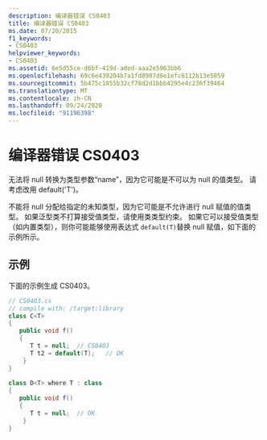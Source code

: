 ```yaml
---
description: 编译器错误 CS0403
title: 编译器错误 CS0403
ms.date: 07/20/2015
f1_keywords:
- CS0403
helpviewer_keywords:
- CS0403
ms.assetid: 6e5d55ce-d6bf-419d-aded-aaa2e5963bb6
ms.openlocfilehash: 69c6e439204b7a1fd8907d8e1efc6112b13e5059
ms.sourcegitcommit: 5b475c1855b32cf78d2d1bbb4295e4c236f39464
ms.translationtype: MT
ms.contentlocale: zh-CN
ms.lasthandoff: 09/24/2020
ms.locfileid: "91196398"
---
```

# <a name="compiler-error-cs0403"></a>编译器错误 CS0403

无法将 null 转换为类型参数“name”，因为它可能是不可以为 null 的值类型。 请考虑改用 default('T')。  
  
 不能将 null 分配给指定的未知类型，因为它可能是不允许进行 null 赋值的值类型。 如果泛型类不打算接受值类型，请使用类类型约束。 如果它可以接受值类型（如内置类型），则你可能能够使用表达式 `default(T)`替换 null 赋值，如下面的示例所示。  
  
## <a name="example"></a>示例  

 下面的示例生成 CS0403。  
  
```csharp  
// CS0403.cs  
// compile with: /target:library  
class C<T>  
{  
   public void f()  
   {  
      T t = null;  // CS0403  
      T t2 = default(T);   // OK  
    }  
}  
  
class D<T> where T : class
{  
   public void f()  
   {  
      T t = null;  // OK  
    }  
}  
```
